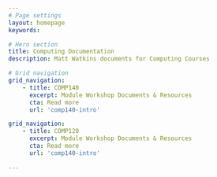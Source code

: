 ```yaml
---
# Page settings
layout: homepage
keywords:

# Hero section
title: Computing Documentation 
description: Matt Watkins documents for Computing Courses

# Grid navigation
grid_navigation:
    - title: COMP140
      excerpt: Module Workshop Documents & Resources
      cta: Read more
      url: 'comp140-intro'

grid_navigation:
    - title: COMP120
      excerpt: Module Workshop Documents & Resources
      cta: Read more
      url: 'comp140-intro'
      
---
```



